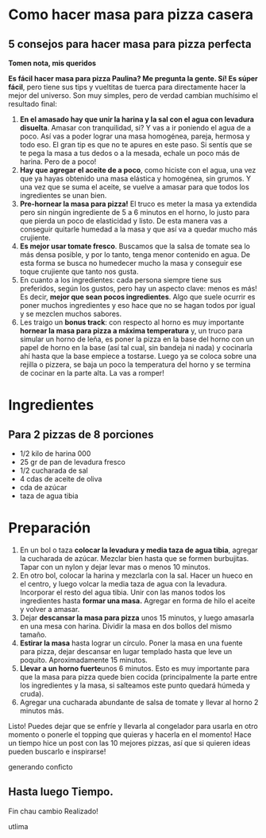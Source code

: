 
# Como hacer masa para pizza casera

## 5 consejos para hacer masa para pizza perfecta
**Tomen nota, mis queridos**

**Es fácil hacer masa para pizza Paulina? Me pregunta la gente. Sí! Es súper fácil**, pero tiene sus tips y vueltitas de tuerca para directamente hacer la mejor del universo. Son muy simples, pero de verdad cambian muchísimo el resultado final:

1. **En el amasado hay que unir la harina y la sal con el agua con levadura disuelta**. Amasar con tranquilidad, si? Y vas a ir poniendo el agua de a poco. Así vas a poder lograr una masa homogénea, pareja, hermosa y todo eso.
El gran tip es que no te apures en este paso. Si sentís que se te pega la masa a tus dedos o a la mesada, echale un poco más de harina. Pero de a poco!
2. **Hay que agregar el aceite de a poco**, como hiciste con el agua, una vez que ya hayas obtenido una masa elástica y homogénea, sin grumos. Y una vez que se suma el aceite, se vuelve a amasar para que todos los ingredientes se unan bien.
3. **Pre-hornear la masa para pizza!** El truco es meter la masa ya extendida pero sin ningún ingrediente de 5 a 6 minutos en el horno, lo justo para que pierda un poco de elasticidad y listo. De esta manera vas a conseguir quitarle humedad a la masa y que así va a quedar mucho más crujiente.
4. **Es mejor usar tomate fresco**. Buscamos que la salsa de tomate sea lo más densa posible, y por lo tanto, tenga menor contenido en agua. De esta forma se busca no humedecer mucho la masa y conseguir ese toque crujiente que tanto nos gusta.
5. En cuanto a los ingredientes: cada persona siempre tiene sus preferidos, según los gustos, pero hay un aspecto clave: menos es más! Es decir, **mejor que sean pocos ingredientes**. Algo que suele ocurrir es poner muchos ingredientes y eso hace que no se hagan todos por igual y se mezclen muchos sabores.
6. Les traigo un **bonus track**: con respecto al horno es muy importante **hornear la masa para pizza a máxima temperatura** y, un truco para simular un horno de leña, es poner la pizza en la base del horno con un papel de horno en la base (así tal cual, sin bandeja ni nada) y cocinarla ahí hasta que la base empiece a tostarse. Luego ya se coloca sobre una rejilla o pizzera, se baja un poco la temperatura del horno y se termina de cocinar en la parte alta. La vas a romper!

# Ingredientes
## Para 2 pizzas de 8 porciones

* 1/2 kilo de harina 000
* 25 gr de pan de levadura fresco
* 1/2 cucharada de sal
* 4 cdas de aceite de oliva
* cda de azúcar
* taza de agua tibia

# Preparación
1. En un bol o taza **colocar la levadura y media taza de agua tibia**, agregar la cucharada de azúcar. Mezclar bien hasta que se formen burbujitas. Tapar con un nylon y dejar levar mas o menos 10 minutos.
2. En otro bol, colocar la harina y mezclarla con la sal. Hacer un hueco en el centro, y luego volcar la media taza de agua con la levadura. Incorporar el resto del agua tibia. Unir con las manos todos los ingredientes hasta **formar una masa.** Agregar en forma de hilo el aceite y volver a amasar.
3. Dejar **descansar la masa para pizza** unos 15 minutos, y luego amasarla en una mesa con harina. Dividir la masa en dos bollos del mismo tamaño.
4. **Estirar la masa** hasta lograr un círculo. Poner la masa en una fuente para pizza, dejar descansar en lugar templado hasta que leve un poquito. Aproximadamente 15 minutos.
5. **Llevar a un horno fuerte**unos 6 minutos. Esto es muy importante para que la masa para pizza quede bien cocida (principalmente la parte entre los ingredientes y la masa, si salteamos este punto quedará húmeda y cruda).
6. Agregar una cucharada abundante de salsa de tomate y llevar al horno 2 minutos más.

Listo! Puedes dejar que se enfríe y llevarla al congelador para usarla en otro momento o ponerle el topping que quieras y hacerla en el momento! Hace un tiempo hice un post con las 10 mejores pizzas, así que si quieren ideas pueden buscarlo e inspirarse!

generando conficto

## Hasta luego Tiempo.
Fin chau
cambio Realizado!

utlima